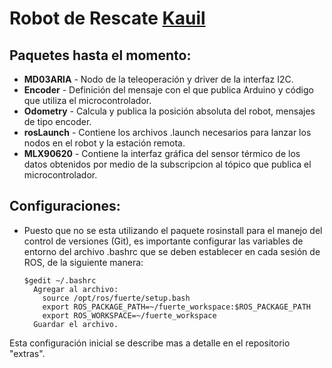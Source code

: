 Robot de Rescate [Kauil](http://www.cem.itesm.mx/cms/kauil/)
==============

Paquetes hasta el momento:
--------------
    
- **MD03ARIA** - Nodo de la teleoperación y driver de la interfaz I2C.
- **Encoder** - Definición del mensaje con el que publica Arduino y código que utiliza el microcontrolador.
- **Odometry** - Calcula y publica la posición absoluta del robot, mensajes de tipo encoder.
- **rosLaunch** - Contiene los archivos .launch necesarios para lanzar los nodos en el robot y la estación remota.
- **MLX90620** - Contiene la interfaz gráfica del sensor térmico de los datos obtenidos por medio de la subscripcion al tópico que publica el microcontrolador.


Configuraciones:
--------------

+ Puesto que no se esta utilizando el paquete rosinstall para el manejo del control de versiones (Git), es importante configurar las variables de entorno del archivo .bashrc que se deben establecer en cada sesión de ROS, de la siguiente manera:
	
	<pre><code>$gedit ~/.bashrc
	Agregar al archivo: 
      source /opt/ros/fuerte/setup.bash
      export ROS_PACKAGE_PATH=~/fuerte_workspace:$ROS_PACKAGE_PATH
      export ROS_WORKSPACE=~/fuerte_workspace
    Guardar el archivo.</code></pre>

Esta configuración inicial se describe mas a detalle en el repositorio "extras".

